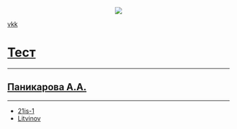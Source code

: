 <p align= "center"><a href= "https://vk.com/wattag" target = "_blank"> <img src="https://mirpozitiva.ru/wp-content/uploads/2019/11/1502876242_beautiful-horse_1.jpg" src=widht = "400"> </a></p>
<p><a href = "https://vk.com/wattag" > vkk</p>

# Тест
-----
## Паникарова А.А.
-----
* 21is-1
* Litvinov 
